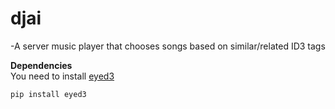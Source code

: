 # djai
-A server music player that chooses songs based on similar/related ID3 tags

<b>Dependencies</b> <br>
You need to install <a href = "http://eyed3.nicfit.net/"> eyed3 </a>

<code>pip install eyed3</code>
